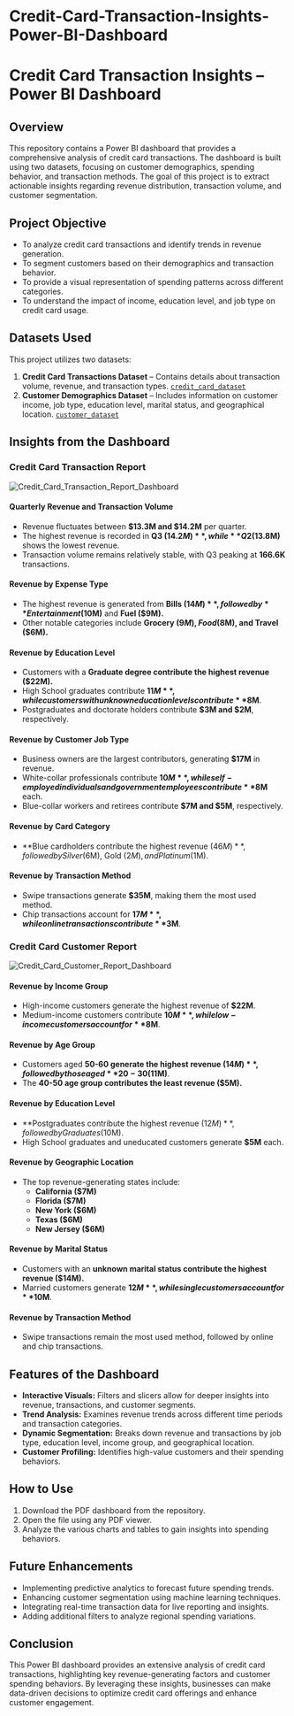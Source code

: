 # Credit-Card-Transaction-Insights-Power-BI-Dashboard
# Credit Card Transaction Insights – Power BI Dashboard

## Overview
This repository contains a Power BI dashboard that provides a comprehensive analysis of credit card transactions. The dashboard is built using two datasets, focusing on customer demographics, spending behavior, and transaction methods. The goal of this project is to extract actionable insights regarding revenue distribution, transaction volume, and customer segmentation.

## Project Objective
- To analyze credit card transactions and identify trends in revenue generation.
- To segment customers based on their demographics and transaction behavior.
- To provide a visual representation of spending patterns across different categories.
- To understand the impact of income, education level, and job type on credit card usage.

## Datasets Used
This project utilizes two datasets:
1. **Credit Card Transactions Dataset** – Contains details about transaction volume, revenue, and transaction types. [`credit_card_dataset`](https://github.com/Saher-Younas/Credit-Card-Transaction-Insights-Power-BI-Dashboard/blob/main/credit_card_dataset.csv)
2. **Customer Demographics Dataset** – Includes information on customer income, job type, education level, marital status, and geographical location.
[`customer_dataset`](https://github.com/Saher-Younas/Credit-Card-Transaction-Insights-Power-BI-Dashboard/blob/main/customer_dataset.csv)

## Insights from the Dashboard
### Credit Card Transaction Report
![Credit_Card_Transaction_Report_Dashboard](https://github.com/user-attachments/assets/af1fd97f-a05c-48ce-858a-7de0e6b82b69)


#### Quarterly Revenue and Transaction Volume
- Revenue fluctuates between **$13.3M and $14.2M** per quarter.
- The highest revenue is recorded in **Q3 ($14.2M)**, while **Q2 ($13.8M)** shows the lowest revenue.
- Transaction volume remains relatively stable, with Q3 peaking at **166.6K** transactions.

#### Revenue by Expense Type
- The highest revenue is generated from **Bills ($14M)**, followed by **Entertainment ($10M)** and **Fuel ($9M).**
- Other notable categories include **Grocery ($9M), Food ($8M), and Travel ($6M).**

#### Revenue by Education Level
- Customers with a **Graduate degree contribute the highest revenue ($22M).**
- High School graduates contribute **$11M**, while customers with unknown education levels contribute **$8M**.
- Postgraduates and doctorate holders contribute **$3M and $2M**, respectively.

#### Revenue by Customer Job Type
- Business owners are the largest contributors, generating **$17M** in revenue.
- White-collar professionals contribute **$10M**, while self-employed individuals and government employees contribute **$8M** each.
- Blue-collar workers and retirees contribute **$7M and $5M**, respectively.

#### Revenue by Card Category
- **Blue cardholders contribute the highest revenue ($46M)**, followed by Silver ($6M), Gold ($2M), and Platinum ($1M).

#### Revenue by Transaction Method
- Swipe transactions generate **$35M**, making them the most used method.
- Chip transactions account for **$17M**, while online transactions contribute **$3M**.

### Credit Card Customer Report
![Credit_Card_Customer_Report_Dashboard](https://github.com/user-attachments/assets/95b4ffa3-8f32-49f6-99d5-0486a2fa4a6d)

#### Revenue by Income Group
- High-income customers generate the highest revenue of **$22M**.
- Medium-income customers contribute **$10M**, while low-income customers account for **$8M**.

#### Revenue by Age Group
- Customers aged **50-60 generate the highest revenue ($14M)**, followed by those aged **20-30 ($11M)**.
- The **40-50 age group contributes the least revenue ($5M).**

#### Revenue by Education Level
- **Postgraduates contribute the highest revenue ($12M)**, followed by Graduates ($10M).
- High School graduates and uneducated customers generate **$5M** each.

#### Revenue by Geographic Location
- The top revenue-generating states include:
  - **California ($7M)**
  - **Florida ($7M)**
  - **New York ($6M)**
  - **Texas ($6M)**
  - **New Jersey ($6M)**

#### Revenue by Marital Status
- Customers with an **unknown marital status contribute the highest revenue ($14M).**
- Married customers generate **$12M**, while single customers account for **$10M**.

#### Revenue by Transaction Method
- Swipe transactions remain the most used method, followed by online and chip transactions.

## Features of the Dashboard
- **Interactive Visuals:** Filters and slicers allow for deeper insights into revenue, transactions, and customer segments.
- **Trend Analysis:** Examines revenue trends across different time periods and transaction categories.
- **Dynamic Segmentation:** Breaks down revenue and transactions by job type, education level, income group, and geographical location.
- **Customer Profiling:** Identifies high-value customers and their spending behaviors.

## How to Use
1. Download the PDF dashboard from the repository.
2. Open the file using any PDF viewer.
3. Analyze the various charts and tables to gain insights into spending behaviors.

## Future Enhancements
- Implementing predictive analytics to forecast future spending trends.
- Enhancing customer segmentation using machine learning techniques.
- Integrating real-time transaction data for live reporting and insights.
- Adding additional filters to analyze regional spending variations.

## Conclusion
This Power BI dashboard provides an extensive analysis of credit card transactions, highlighting key revenue-generating factors and customer spending behaviors. By leveraging these insights, businesses can make data-driven decisions to optimize credit card offerings and enhance customer engagement.


